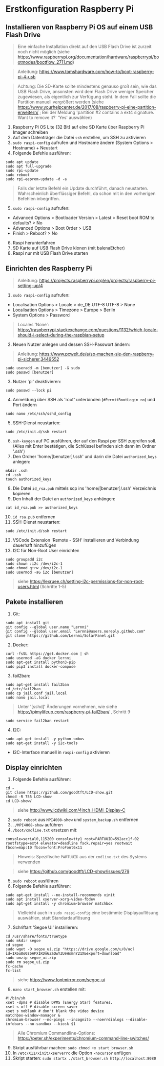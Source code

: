# Erstkonfiguration Raspberry Pi
## Installieren von Raspberry Pi OS auf einem USB Flash Drive

> Eine einfache Installation direkt auf den USB Flash Drive ist zurzeit noch nicht möglich (siehe https://www.raspberrypi.org/documentation/hardware/raspberrypi/bootmodes/bootflow_2711.md)

>Anleitung: https://www.tomshardware.com/how-to/boot-raspberry-pi-4-usb

>Achtung: Die SD-Karte sollte mindestens genauso groß sein, wie das USB Flash Drive, ansonsten wird dem Flash Drive weniger Speicher zugewiesen, als eigentlich zur Verfügung steht. In dem Fall sollte die Partition manuell vergrößert werden (siehe https://www.yourhelpcenter.de/2017/08/raspberry-pi-eine-partition-erweitern/ ; Bei der Meldung 'partition #2 contains a ext4 signature. Want to remove it?' 'Yes' auswählen)

1. Raspberry Pi OS Lite (32 Bit) auf eine SD Karte über Raspberry Pi Imager schreiben
2. Auf dem Datenträger die Datei `ssh` erstellen, um SSH zu aktivieren
3. `sudo raspi-config` aufrufen und Hostname ändern (System Options > Hostname) + Neustart
4. Folgende Befehle ausführen:
```
sudo apt update
sudo apt full-upgrade
sudo rpi-update
sudo reboot
sudo rpi-eeprom-update -d -a
```
>Falls der letzte Befehl ein Update durchführt, danach neustarten. Wahrscheinlich überflüssiger Befehl, da schon mit in den vorherigen Befehlen inbegriffen.
5. `sudo raspi-config` aufrufen: 
* Advanced Options > Bootloader Version > Latest > Reset boot ROM to defaults? > No
* Advanced Options > Boot Order > USB
* Finish > Reboot? > No
6. Raspi herunterfahren
7. SD Karte auf USB Flash Drive klonen (mit balenaEtcher)
8. Raspi nur mit USB Flash Drive starten

## Einrichten des Raspberry Pi
>Anleitung: https://projects.raspberrypi.org/en/projects/raspberry-pi-setting-up/4

1. `sudo raspi-config` aufrufen:
* Localisation Options > Locale > de_DE.UTF-8 UTF-8 > None
* Localisation Options > Timezone > Europe > Berlin
* System Options > Password
>Locales 'None': https://raspberrypi.stackexchange.com/questions/1132/which-locale-should-i-select-during-the-raspbian-setup
2. Neuen Nutzer anlegen und dessen SSH-Passwort ändern:
>Anleitung: https://www.pcwelt.de/a/so-machen-sie-den-raspberry-pi-sicherer,3449552
```
sudo useradd -m [benutzer] -G sudo
sudo passwd [benutzer]
```
3. Nutzer 'pi' deaktivieren:
```
sudo passwd --lock pi
```
4. Anmeldung über SSH als 'root' unterbinden (`#PermitRootLogin no`) und Port ändern
```
sudo nano /etc/ssh/sshd_config
```
5. SSH-Dienst neustarten:
```
sudo /etc/init.d/ssh restart
```
6. `ssh-keygen` auf PC ausführen, der auf den Raspi per SSH zugreifen soll. (Alles mit Enter bestätigen, die Schlüssel befinden sich dann im Ordner '.ssh')
7. Den Ordner 'home/[benutzer]/.ssh' und darin die Datei `authorized_keys` anlegen:
```
mkdir .ssh
cd .ssh
touch authorized_keys
```
8. Die Datei `id_rsa.pub` mittels scp ins 'home/[benutzer]/.ssh' Verzeichnis kopieren
9. Den Inhalt der Datei an `authorized_keys` anhängen:
```
cat id_rsa.pub >> authorized_keys
```
10. `id_rsa.pub` entfernen
11. SSH-Dienst neustarten:
```
sudo /etc/init.d/ssh restart
```
12. VSCode Extension 'Remote - SSH' installieren und Verbindung dauerhaft hinzufügen
13. I2C für Non-Root User einrichten
```
sudo groupadd i2c
sudo chown :i2c /dev/i2c-1
sudo chmod g+rw /dev/i2c-1
sudo usermod -aG i2c [benutzer]
```
>siehe https://lexruee.ch/setting-i2c-permissions-for-non-root-users.html (Schritte 1-5)

## Pakete installieren
1. Git:
```
sudo apt install git
git config --global user.name "Lernni"
git config --global user.email "Lernni@users.noreply.github.com"
git clone https://github.com/Lernni/SolarPanel.git
```
2. Docker:
```
curl -fsSL https://get.docker.com | sh
sudo usermod -aG docker lernni
sudo apt-get install python3-pip
sudo pip3 install docker-compose
```
3. fail2ban:
```
sudo apt-get install fail2ban
cd /etc/fail2ban
sudo cp jail.conf jail.local
sudo nano jail.local
```

>Unter '[sshd]' Änderungen vornehmen, wie siehe https://pimylifeup.com/raspberry-pi-fail2ban/ , Schritt 9 

```
sudo service fail2ban restart
```
4. I2C:
```
sudo apt-get install -y python-smbus
sudo apt-get install -y i2c-tools
```
- I2C-Interface manuell in `raspi-config` aktivieren

## Display einrichten
1. Folgende Befehle ausführen:
```
cd ~
git clone https://github.com/goodtft/LCD-show.git
chmod -R 755 LCD-show
cd LCD-show/
```
>siehe http://www.lcdwiki.com/4inch_HDMI_Display-C
2. `sudo reboot` aus `MPI4008-show` und `system_backup.sh` entfernen
3. `./MPI4008-show` auführen
4. `/boot/cmdline.txt` ersetzen mit:
```
console=serial0,115200 console=tty1 root=PARTUUID=592acc1f-02 rootfstype=ext4 elevator=deadline fsck.repair=yes rootwait fbcon=map:10 fbcon=font:ProFont6x11
```
>Hinweis: Spezifische `PARTUUID` aus der `cmdline.txt` des Systems verwenden

>siehe https://github.com/goodtft/LCD-show/issues/276
5. `sudo reboot` ausführen
6. Folgende Befehle ausführen:
```
sudo apt-get install --no-install-recommends xinit
sudo apt install xserver-xorg-video-fbdev
sudo apt-get install -y chromium-browser matchbox
```
>Vielleicht auch in `sudo raspi-config` eine bestimmte Displayauflösung auswählen, statt Standardauflösung
7. Schriftart 'Segoe UI' installieren:
```
cd /usr/share/fonts/truetype
sudo mkdir segoe
cd segoe
sudo wget -O segoe_ui.zip "https://drive.google.com/u/0/uc?id=1X6u8o0z6APX1RDn6ZaQwYZUeWsmnY21X&export=download"
sudo unzip segoe_ui.zip
sudo rm segoe_ui.zip
fc-cache
fc-list
```
>siehe https://www.fontmirror.com/segoe-ui
8. `nano start_browser.sh` erstellen mit:
```
#!/bin/sh
xset -dpms # disable DPMS (Energy Star) features.
xset s off # disable screen saver
xset s noblank # don't blank the video device
matchbox-window-manager &
chromium-browser --no-pings --incognito --noerrdialogs --disable-infobars --no-sandbox --kiosk $1
```
>Alle Chromium Commandline-Options: https://peter.sh/experiments/chromium-command-line-switches/
9. Skript ausführbar machen: `sudo chmod +x start_browser.sh`
10. In `/etc/X11/xinit/xserverrc` die Option `-nocursor` anfügen
11. Skript starten: `sudo startx ./start_browser.sh http://localhost:8080`